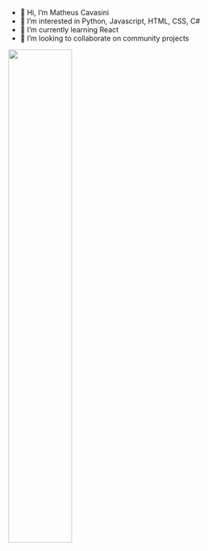 - 👋 Hi, I’m Matheus Cavasini
- 👀 I’m interested in Python, Javascript, HTML, CSS, C#
- 🌱 I’m currently learning React
- 💞️ I’m looking to collaborate on community projects

<img src="https://raw.githubusercontent.com/gist/vininjr/d29bb07bdadb41e4b0923bc8fa748b1a/raw/88f20c9d749d756be63f22b09f3c4ac570bc5101/programming.gif" width="50%">
